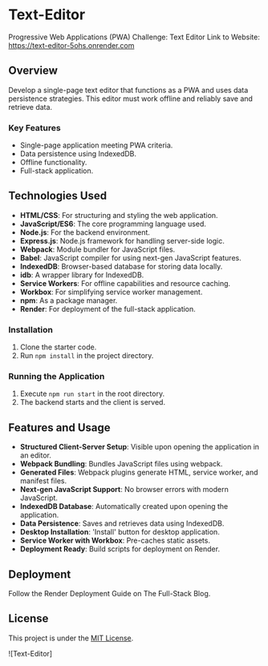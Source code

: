 # Text-Editor
Progressive Web Applications (PWA) Challenge: Text Editor
Link to Website: https://text-editor-5ohs.onrender.com

## Overview
Develop a single-page text editor that functions as a PWA and uses data persistence strategies. This editor must work offline and reliably save and retrieve data.

### Key Features
- Single-page application meeting PWA criteria.
- Data persistence using IndexedDB.
- Offline functionality.
- Full-stack application.

## Technologies Used
- **HTML/CSS**: For structuring and styling the web application.
- **JavaScript/ES6**: The core programming language used.
- **Node.js**: For the backend environment.
- **Express.js**: Node.js framework for handling server-side logic.
- **Webpack**: Module bundler for JavaScript files.
- **Babel**: JavaScript compiler for using next-gen JavaScript features.
- **IndexedDB**: Browser-based database for storing data locally.
- **idb**: A wrapper library for IndexedDB.
- **Service Workers**: For offline capabilities and resource caching.
- **Workbox**: For simplifying service worker management.
- **npm**: As a package manager.
- **Render**: For deployment of the full-stack application.

### Installation
1. Clone the starter code.
2. Run `npm install` in the project directory.

### Running the Application
1. Execute `npm run start` in the root directory.
2. The backend starts and the client is served.

## Features and Usage

- **Structured Client-Server Setup**: Visible upon opening the application in an editor.
- **Webpack Bundling**: Bundles JavaScript files using webpack.
- **Generated Files**: Webpack plugins generate HTML, service worker, and manifest files.
- **Next-gen JavaScript Support**: No browser errors with modern JavaScript.
- **IndexedDB Database**: Automatically created upon opening the application.
- **Data Persistence**: Saves and retrieves data using IndexedDB.
- **Desktop Installation**: 'Install' button for desktop application.
- **Service Worker with Workbox**: Pre-caches static assets.
- **Deployment Ready**: Build scripts for deployment on Render.

## Deployment
Follow the Render Deployment Guide on The Full-Stack Blog.

## License

This project is under the [MIT License](LICENSE).

![Text-Editor]






